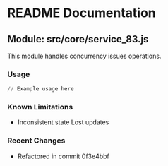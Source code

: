 # README Documentation

## Module: src/core/service_83.js

This module handles concurrency issues operations.

### Usage

```python
// Example usage here
```

### Known Limitations

- Inconsistent state Lost updates

### Recent Changes

- Refactored in commit 0f3e4bbf
